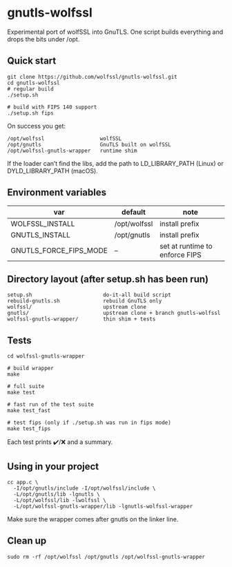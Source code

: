 # gnutls-wolfssl

Experimental port of wolfSSL into GnuTLS. One script builds everything and drops the bits under /opt.

## Quick start
```
git clone https://github.com/wolfssl/gnutls-wolfssl.git
cd gnutls-wolfssl
# regular build
./setup.sh

# build with FIPS 140 support
./setup.sh fips
```
On success you get:
```
/opt/wolfssl                  wolfSSL
/opt/gnutls                   GnuTLS built on wolfSSL
/opt/wolfssl-gnutls-wrapper   runtime shim
```
If the loader can’t find the libs, add the path to LD_LIBRARY_PATH (Linux) or DYLD_LIBRARY_PATH (macOS).

## Environment variables
| var | default | note |
|-----|---------|------|
| WOLFSSL_INSTALL | /opt/wolfssl | install prefix |
| GNUTLS_INSTALL  | /opt/gnutls  | install prefix |
| GNUTLS_FORCE_FIPS_MODE | – | set at runtime to enforce FIPS |

## Directory layout (after setup.sh has been run)
```
setup.sh                       do‑it‑all build script
rebuild-gnutls.sh              rebuild GnuTLS only
wolfssl/                       upstream clone
gnutls/                        upstream clone + branch gnutls-wolfssl
wolfssl-gnutls-wrapper/        thin shim + tests
```

## Tests
```
cd wolfssl-gnutls-wrapper

# build wrapper
make

# full suite
make test

# fast run of the test suite
make test_fast

# test fips (only if ./setup.sh was run in fips mode)
make test_fips
```
Each test prints ✔️/❌ and a summary.

## Using in your project
```
cc app.c \
  -I/opt/gnutls/include -I/opt/wolfssl/include \
  -L/opt/gnutls/lib -lgnutls \
  -L/opt/wolfssl/lib -lwolfssl \
  -L/opt/wolfssl-gnutls-wrapper/lib -lgnutls-wolfssl-wrapper
```
Make sure the wrapper comes after gnutls on the linker line.

## Clean up
```
sudo rm -rf /opt/wolfssl /opt/gnutls /opt/wolfssl-gnutls-wrapper
```
